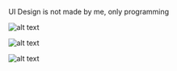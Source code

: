 UI Design is not made by me, only programming



![alt text](https://user-images.githubusercontent.com/35303961/273559364-0fd2f384-51d7-4582-9abe-9829a17a2815.jpg)

![alt text](https://user-images.githubusercontent.com/35303961/273559568-7e51c63e-72a5-4d32-9269-af0679d99820.jpg)

![alt text](https://user-images.githubusercontent.com/35303961/273559455-8e399015-a3d3-4664-81da-53dcc807962e.jpg)











